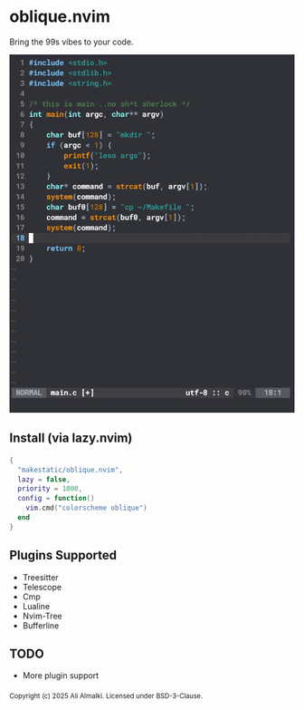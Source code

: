# oblique.nvim
Bring the 99s vibes to your code.

![oblique.nvim](preview.png)

## Install (via lazy.nvim)
```lua
{
  "makestatic/oblique.nvim",
  lazy = false,
  priority = 1000,
  config = function()
    vim.cmd("colorscheme oblique")
  end
}
```

## Plugins Supported
- Treesitter
- Telescope
- Cmp
- Lualine
- Nvim-Tree
- Bufferline

## TODO
- More plugin support

<sub>Copyright (c) 2025 Ali Almalki. Licensed under BSD-3-Clause.</sub>

